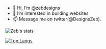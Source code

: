 - 👋 Hi, I’m @zebdesigns
- 👀 I’m interested in building websites
- 📫 Message me on  twitter(@DesignsZeb).

![Zeb's stats](https://github-readme-stats.vercel.app/api?username=zebdesigns&show_icons=true&theme=react&hide_border=true&&border_radius=30)

[![Top Langs](https://github-readme-stats.vercel.app/api/top-langs/?username=zebdesigns&show_icons=true&theme=react&hide_border=true&&border_radius=30)](https://github.com/anuraghazra/github-readme-stats)

<!---
zebdesigns/zebdesigns is a ✨ special ✨ repository because its `README.md` (this file) appears on your GitHub profile.
You can click the Preview link to take a look at your changes.
--->
